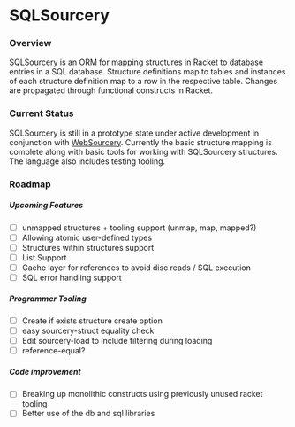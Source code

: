 # SQLSourcery

### Overview
SQLSourcery is an ORM for mapping structures in Racket to database entries in a SQL database. Structure definitions map to tables and instances of each structure definition map to a row in the respective table. Changes are propagated through functional constructs in Racket.

### Current Status

SQLSourcery is still in a prototype state under active development in conjunction with [WebSourcery](https://github.com/adjkant/web-sourcery). Currently the basic structure mapping is complete along with basic tools for working with SQLSourcery structures. The language also includes testing tooling.

### Roadmap

##### Upcoming Features
- [ ] unmapped structures + tooling support (unmap, map, mapped?)
- [ ] Allowing atomic user-defined types
- [ ] Structures within structures support
- [ ] List Support
- [ ] Cache layer for references to avoid disc reads / SQL execution
- [ ] SQL error handling support

##### Programmer Tooling

- [ ] Create if exists structure create option
- [ ] easy sourcery-struct equality check
- [ ] Edit sourcery-load to include filtering during loading
- [ ] reference-equal?

##### Code improvement
- [ ] Breaking up monolithic constructs using previously unused racket tooling
- [ ] Better use of the db and sql libraries
